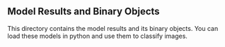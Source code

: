 ## Model Results and Binary Objects

This directory contains the model results and its binary objects.
You can load these models in python and use them to classify images.

